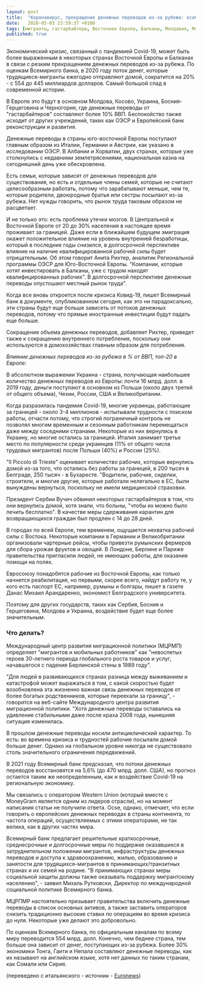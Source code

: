 ```yaml
---
layout: post
title:  "Коронавирус, прекращение денежных переводов из-за рубежа: особое усугубление кризиса на Балканах и в Восточной Европе"
date:   2020-05-03 23:59:37 +0100
tags: [мигранты, гастарбайтеры, Восточная Европа, Балканы, Молдавия, Молдова, Косово, Украина, Босния-Герцеговина, Черногория, денежные переводы, кризис, экономика]
published: true
---
```


Экономический кризис, связанный с пандемией Covid-19, может быть более выраженным в некоторых странах Восточной Европы и Балканах в связи с резким прекращением денежных переводов из-за рубежа. По оценкам Всемирного банка, в 2020 году поток денег, которые трудящиеся-мигранты ежегодно отправляют домой, сократится на 20% - с 554 до 445 миллиардов долларов. Самый большой спад в современной истории.

В Европе это будут в основном Молдова, Косово, Украина, Босния-Герцеговина и Черногория, где денежные переводы от "гастарбайтеров"  составляют более 10% ВВП. Беспокойство также исходит от других учреждений, таких как ОЭСР и Европейский банк реконструкции и развития.
<!--more-->
Денежные переводы в страны юго-восточной Европы поступают главным образом из Италии, Германии и Австрии, как указано в исследовании ОЭСР. В Албании и Хорватии, двух странах, которые уже столкнулись с недавними землетрясениями, национальная казна на сегодняшний день уже обескровлена.

Есть семьи, которые зависят от денежных переводов для существования, но есть и отдельные члены семей, которые не считают целесообразным работать, потому что зарабатывают меньше, чем те, которые родители, двоюродные братья или сестры посылают из-за рубежа. Нет нужды говорить, что рынок труда таковым образом не расцветает.

И не только это: есть проблема утечки мозгов. В Центральной и Восточной Европе от 20 до 30% населения в настоящее время проживает за границей. Даже если в ближайшем будущем эмиграция окажет положительное влияние на уровень внутренней безработицы, который в последние годы снизился, в долгосрочной перспективе влияние на наличие квалифицированной рабочей силы будет отрицательным. Об этом говорит Анита Рихтер, аналитик Региональной программы ОЭСР для Юго-Восточной Европы. "Компании, которые хотят инвестировать в Балканы, уже с трудом находят квалифицированных рабочих". В долгосрочной перспективе денежные переводы опустошают местный рынок труда".

Когда все вновь откроется после кризиса Ковид-19, пишет Всемирный банк в документе, опубликованном сегодня, как это ни парадоксально, эти страны будут еще больше зависеть от потоков денежных переводов, потому что прямые иностранные инвестиции будут падать еще больше.

Сокращение объема денежных переводов, добавляет Рихтер, приведет также к сокращению внутреннего потребления, поскольку они используются в домохозяйствах главным образом для потребления.

_Влияние денежных переводов из-за рубежа в % от ВВП, топ-20 в Европе:_
<div class="flourish-embed flourish-chart" data-src="visualisation/2007446" data-url="https://flo.uri.sh/visualisation/2007446/embed"><script src="https://public.flourish.studio/resources/embed.js"></script></div>

В абсолютном выражении Украина - страна, получающая наибольшее количество денежных переводов из Европы: почти 16 млрд. долл. в 2019 году, деньги поступают в основном из Польши (около двух третей от общего объема), Чехии, России, США и Великобритании.

Когда разразилась пандемия Covid-19, многие украинцы, работающие за границей - около 3-4 миллионов - испытывали трудности с поиском работы, отчасти потому, что строгий пограничный контроль не позволял многим временным и сезонным работникам перемещаться даже между соседними странами. Некоторые из них вернулись в Украину, но многие остались за границей. Италия занимает третье место по популярности среди украинцев (11% от общего числа трудовых мигрантов) после Польши (40%) и России (25%).

"Il Piccolo di Trieste" оценивает количество рабочих, которые вернулись домой из-за того, что остались без работы за границей, в 200 тысяч в Белграде, 250 тысяч - в Бухаресте. "Водители, рабочие, сиделки, строители, и многие другие, которые работали нелегально в ЕС, были вынуждены вернуться, поскольку не имели медицинской страховки.

Президент Сербии Вучич обвинил некоторых гастарбайтеров в том, что они вернулись домой, хотя знали, что больны, "чтобы их можно было лечить бесплатно". В качестве меры сдерживания карантин для возвращающихся граждан был продлен с 14 до 28 дней.

В городах по всей Европе, тем временем, ощущается нехватка рабочей силы с Востока. Некоторые компании в Германии и Великобритании организовали чартерные рейсы, чтобы привезти румынских фермеров для сбора урожая фруктов и овощей. В Лондоне, Берлине и Париже правительства пригласили людей, не имеющих работы, для оказания помощи на полях.

Евросоюзу понадобятся рабочие из Восточной Европы, как только начнется реабилитация, но первыми, скорее всего, найдут работу те, у кого есть паспорт ЕС, например, румыны и болгары, пишет в газете Данас Михаил Арандаренко, экономист Белградского университета.

Поэтому для других государств, таких как Сербия, Босния и Герцеговина, Молдова и Украина, воздействие будет еще более значительным.

### Что делать?

Международный центр развития миграционной политики (МЦРМП) определяет "мигрантов и мобильных работников" как "невоспетых героев 30-летнего периода глобального роста товаров и услуг, начавшегося с падения Берлинской стены в 1989 году".

"Для людей в развивающихся странах разница между выживанием и катастрофой может выражаться в том, с какой скоростью будет возобновлена эта жизненно важная связь денежных переводов от более богатых родственников, которые переехали за границу", - говорится на веб-сайте Международного центра развития миграционной политики. "Хотя денежные переводы оставались на удивление стабильными даже после краха 2008 года, нынешняя ситуация изменилась.

В прошлом денежные переводы носили антициклический характер. То есть: во времена кризиса и трудностей рабочие посылали домой больше денег. Однако на глобальном уровне никогда не существовало столь значительного ограничения передвижений.

В 2021 году Всемирный банк предсказал, что потоки денежных переводов восстановятся на 5,6% (до 470 млрд. долл. США), но прогноз остается таким же неопределенным, как и воздействие Covid-19 на региональную экономику.

Мы связались с оператором Western Union (который вместе с MoneyGram является одним из лидеров отрасли), но на момент написания статьи не получили ответа. Ocse, однако, отмечает, что если говорить о европейских денежных переводах в страны континента, то частота операций, осуществляемых с этими операторами, не так велика, как в других частях мира.

Всемирный банк предлагает решительные краткосрочные, среднесрочные и долгосрочные меры по поддержке оказавшихся в затруднительном положении мигрантов, инфраструктуры денежных переводов и доступа к здравоохранению, жилью, образованию и занятости для трудящихся-мигрантов в принимающих/транзитных странах и их семей на родине. "В принимающих странах меры социальной защиты должны также оказывать поддержку мигрантскому населению", - заявил Михаль Рутковски, Директор по международной социальной политике Всемирного банка.

МЦРПМР настоятельно призывает правительства включить денежные переводы в список основных активов, а также заставить операторов снизить традиционно высокие ставки по операциям во время кризиса до нуля. Некоторые уже делают это добровольно.

По оценкам Всемирного банка, по официальным каналам по всему миру переводится 554 млрд. долл. Конечно, чем беднее страна, тем больше она зависит от денег, поступающих из-за рубежа. Более 30% экономики Тонга, Гаити и Непала составляют денежные переводы, как их называют на английском языке, хотя нет данных по таким странам, как Сомали или Сирия.


(переведено с итальянского - источник - [Euronews](https://it.euronews.com/2020/04/22/coronavirus-niente-piu-rimesse-dall-estero-ancora-piu-grave-la-crisi-nei-balcani-e-nell-es))